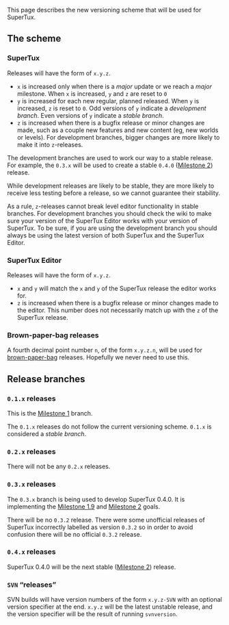 This page describes the new versioning scheme that will be used for SuperTux.

The scheme
----------

### SuperTux

Releases will have the form of `x.y.z`.

-   `x` is increased only when there is a *major* update or we reach a *major* milestone. When `x` is increased, `y` and `z` are reset to `0`
-   `y` is increased for each new regular, planned released. When `y` is increased, `z` is reset to `0`. Odd versions of `y` indicate a *development branch*. Even versions of `y` indicate a *stable branch*.
-   `z` is increased when there is a bugfix release or minor changes are made, such as a couple new features and new content (eg, new worlds or levels). For development branches, bigger changes are more likely to make it into `z`-releases.

The development branches are used to work our way to a stable release. For example, the `0.3.x` will be used to create a stable `0.4.0` ([Milestone 2](Milestone_2 "wikilink")) release.

While development releases are likely to be stable, they are more likely to receive less testing before a release, so we cannot guarantee their stability.

As a rule, `z`-releases cannot break level editor functionality in stable branches. For development branches you should check the wiki to make sure your version of the SuperTux Editor works with your version of SuperTux. To be sure, if you are using the development branch you should always be using the latest version of both SuperTux and the SuperTux Editor.

### SuperTux Editor

Releases will have the form of `x.y.z`.

-   `x` and `y` will match the `x` and `y` of the SuperTux release the editor works for.
-   `z` is increased when there is a bugfix release or minor changes made to the editor. This number does not necessarily match up with the `z` of the SuperTux release.

### Brown-paper-bag releases

A fourth decimal point number `n`, of the form `x.y.z.n`, will be used for [brown-paper-bag](http://www.answers.com/topic/brown-paper-bag-bug-computer-jargon) releases. Hopefully we never need to use this.

Release branches
----------------

### `0.1.x` releases

This is the [Milestone 1](Milestone_1 "wikilink") branch.

The `0.1.x` releases do not follow the current versioning scheme. `0.1.x` is considered a *stable branch*.

### `0.2.x` releases

There will not be any `0.2.x` releases.

### `0.3.x` releases

The `0.3.x` branch is being used to develop SuperTux 0.4.0. It is implementing the [Milestone 1.9](Milestone_1.9 "wikilink") and [Milestone 2](Milestone_2_Design_Document "wikilink") goals.

There will be no `0.3.2` release. There were some unofficial releases of SuperTux incorrectly labelled as version `0.3.2` so in order to avoid confusion there will be no official `0.3.2` release.

### `0.4.x` releases

SuperTux 0.4.0 will be the next stable ([Milestone 2](Milestone_2 "wikilink")) release.

### `SVN` “releases”

SVN builds will have version numbers of the form `x.y.z-SVN` with an optional version specifier at the end. `x.y.z` will be the latest unstable release, and the version specifier will be the result of running `svnversion`.